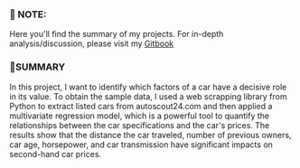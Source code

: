 ### 📝 NOTE:
Here you'll find the summary of my projects. For in-depth analysis/discussion, please visit my [Gitbook](https://minh-anh-vu.gitbook.io/anh-vus-datacracy-hub/)

### 🍉SUMMARY
In this project, I want to identify which factors of a car have a decisive role in its value. To obtain the sample data, I used a web scrapping library from Python to extract listed cars from autoscout24.com and then applied a multivariate regression model, which is a powerful tool to quantify the relationships between the car specifications and the car's prices. The results show that the distance the car traveled,  number of previous owners, car age, horsepower, and car transmission have significant impacts on second-hand car prices.
